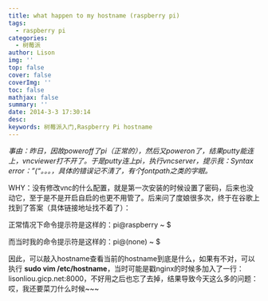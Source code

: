 ```yaml
---
title: what happen to my hostname (raspberry pi)
tags:
  - raspberry pi
categories:
  - 树莓派
author: Lison
img: ''
top: false
cover: false
coverImg: ''
toc: false
mathjax: false
summary: ''
date: 2014-3-3 17:30:14
desc:
keywords: 树莓派入门,Raspberry Pi hostname
---
```


*事由：昨日，因故poweroff了pi（正常的），然后又poweron了，结果putty能连上，vncviewer打不开了。于是putty连上pi，执行vncserver，提示我：Syntax error：”(“。。。，具体的错误记不清了，有个fontpath之类的字眼。*

WHY：没有修改vnc的什么配置，就是第一次安装的时候设置了密码，后来也没动它，至于是不是开启自启的也更不用管了。后来问了度娘很多次，终于在谷歌上找到了答案（具体链接地址找不着了）：

<!--more-->

正常情况下命令提示符是这样的：pi@raspberry ~ $

而当时我的命令提示符是这样的：pi@(none) ~ $

因此，可以敲入hostname查看当前的hostname到底是什么，如果有不对，可以执行 **sudo vim /etc/hostname**，当时可能是戳nginx的时候多加入了一行：lisonliou.gicp.net:8000，不好用之后也忘了去掉，结果导致今天这么多的问题：哎，我还要菜刀什么时候~~~